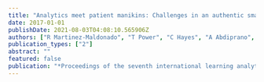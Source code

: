 ```yaml
---
title: "Analytics meet patient manikins: Challenges in an authentic small-group healthcare simulation classroom"
date: 2017-01-01
publishDate: 2021-08-03T04:08:10.565906Z
authors: ["R Martinez-Maldonado", "T Power", "C Hayes", "A Abdiprano", "T Vo", "C Axisa", " ..."]
publication_types: ["2"]
abstract: ""
featured: false
publication: "*Proceedings of the seventh international learning analytics & knowledge …*"
---
```


